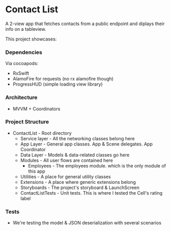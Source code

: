 #  Contact List
A 2-view app that fetches contacts from a public endpoint and diplays their info on a tableview.

This project showcases: 

### Dependencies
Via cocoapods:
- RxSwift
- AlamoFire for requests (no rx alamofire though)
- ProgressHUD (simple loading view library)

### Architecture
- MVVM + Coordinators

### Project Structure
- ContactList - Root directory
    - Service layer - All the networking classes belong here
    - App Layer - General app classes. App & Scene delegates. App Coordinator
    - Data Layer - Models & data-related classes go here
    - Modules - All user flows are contained here
        - Employees - The employees module. which is the only module of this app
    - Utilities - A place for general utility classes
    - Extensions - A place where generic extensions belong
    - Storyboards - The project's storyboard & LaunchScreen
    - ContactListTests - Unit tests. This is where I tested the Cell's rating label


### Tests
- We're testing the model & JSON deserialization with several scenarios
